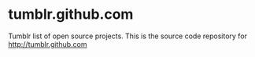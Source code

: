 tumblr.github.com
=================

Tumblr list of open source projects. This is the source code repository for
http://tumblr.github.com
